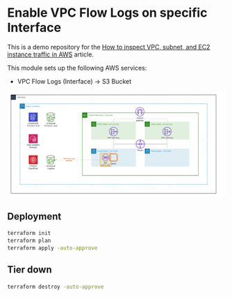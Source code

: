 # Enable VPC Flow Logs on specific Interface 

This is a demo repository for the [How to inspect VPC, subnet, and EC2 instance traffic in AWS](https://hands-on.cloud/how-to-inspect-vpc-subnet-and-ec2-instance-traffic-in-aws/) article.

This module sets up the following AWS services:

* VPC Flow Logs (Interface) -> S3 Bucket

![Base infrastructure](img/VPC-Flow-Logs-Interface.png)

## Deployment

```sh
terraform init
terraform plan
terraform apply -auto-approve
```

## Tier down

```sh
terraform destroy -auto-approve
```
